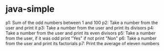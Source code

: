 # java-simple

p1: Sum of the odd numbers between 1 and 100
p2: Take a number from the user and print it
p3: Take a number from the user and print its divisors
p4: Take a number from the user and print its even divisors
p5: Take a number from the user, if it was odd print "Yes" if not print "Non"
p6: Take a number from the user and print its factorials
p7: Print the average of eleven numbers
